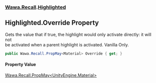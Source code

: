 ### [Wawa.Recall](Wawa.Recall.md 'Wawa.Recall').[Highlighted](Highlighted.md 'Wawa.Recall.Highlighted')

## Highlighted.Override Property

Gets the value that if true, the highlight would only activate directly: it will not  
be activated when a parent highlight is activated. Vanilla Only.

```csharp
public Wawa.Recall.PropMay<Material> Override { get; }
```

#### Property Value
[Wawa.Recall.PropMay&lt;](PropMay{T}.md 'Wawa.Recall.PropMay<T>')[UnityEngine.Material](https://docs.microsoft.com/en-us/dotnet/api/UnityEngine.Material 'UnityEngine.Material')[&gt;](PropMay{T}.md 'Wawa.Recall.PropMay<T>')